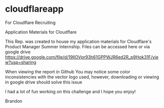 # cloudflareapp
For Cloudflare Recruiting 

Application Materials for Cloudflare

This Rep. was created to house my application materials for Cloudflare's Product Manager Summer Internship. 
Files can be accessed here or via google drive https://drive.google.com/file/d/19IlOVpr93h61GPPWJR6ed2R_p9Hok31F/view?usp=sharing


When viewing the report in Github You may notice some color inconsistencies with the vector logo used, however, downloading or viewing in google drive should solve this issue

I had a lot of fun working on this challenge and I hope you enjoy! 

Brandon
